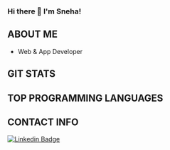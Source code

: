 ### Hi there 👋 I'm Sneha!

<!--
**Sneha2351/Sneha2351** is a ✨ _special_ ✨ repository because its `README.md` (this file) appears on your GitHub profile.

Here are some ideas to get you started:

- 🔭 I’m currently working on ...
- 🌱 I’m currently learning ...
- 👯 I’m looking to collaborate on ...
- 🤔 I’m looking for help with ...
- 💬 Ask me about ...
- 📫 How to reach me: ...
- 😄 Pronouns: ...
- ⚡ Fun fact: ...
-->
## ABOUT ME
- Web & App Developer

## GIT STATS

## TOP PROGRAMMING LANGUAGES

## CONTACT INFO
[![Linkedin Badge](https://img.shields.io/badge/-sneha-sharma-blue?style=plastic-square&logo=Linkedin&logoColor=white&link=https://www.linkedin.com/in/sneha-sharma-0b1877190/)](https://www.linkedin.com/in/sneha-sharma-0b1877190/)
